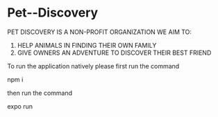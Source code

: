 # Pet--Discovery

PET DISCOVERY IS A NON-PROFIT ORGANIZATION 
WE AIM TO:
1. HELP ANIMALS IN FINDING THEIR OWN FAMILY
2. GIVE OWNERS AN ADVENTURE TO DISCOVER THEIR BEST FRIEND


To run the application natively please first 
run the command 

npm i

then run the command

expo run
